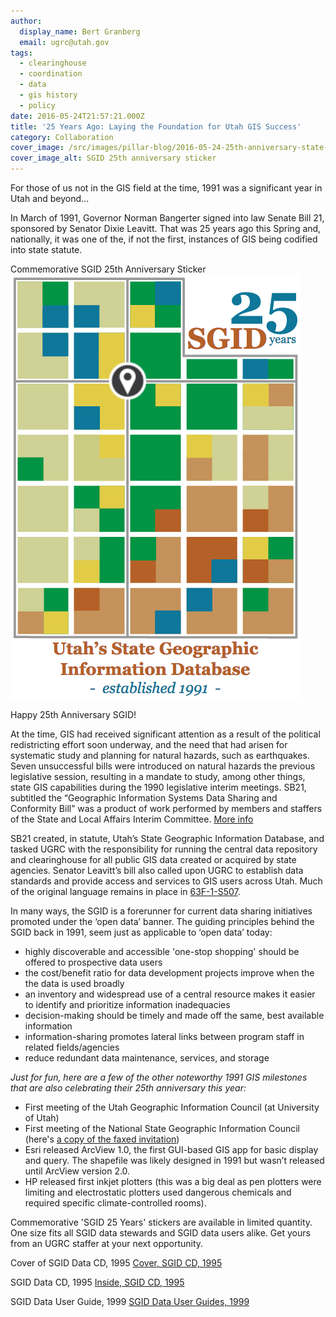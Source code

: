 ```yaml
---
author:
  display_name: Bert Granberg
  email: ugrc@utah.gov
tags:
  - clearinghouse
  - coordination
  - data
  - gis history
  - policy
date: 2016-05-24T21:57:21.000Z
title: '25 Years Ago: Laying the Foundation for Utah GIS Success'
category: Collaboration
cover_image: /src/images/pillar-blog/2016-05-24-25th-anniversary-state-geographic-information-database/sgid25years.png
cover_image_alt: SGID 25th anniversary sticker
---
```


For those of us not in the GIS field at the time, 1991 was a significant year in Utah and beyond...

In March of 1991, Governor Norman Bangerter signed into law Senate Bill 21, sponsored by Senator Dixie Leavitt. That was 25 years ago this Spring and, nationally, it was one of the, if not the first, instances of GIS being codified into state statute.

Commemorative SGID 25th Anniversary Sticker
![SGID 25th anniversary sticker](../../images/pillar-blog/2016-05-24-25th-anniversary-state-geographic-information-database/sgid25years.png)

Happy 25th Anniversary SGID!

At the time, GIS had received significant attention as a result of the political redistricting effort soon underway, and the need that had arisen for systematic study and planning for natural hazards, such as earthquakes. Seven unsuccessful bills were introduced on natural hazards the previous legislative session, resulting in a mandate to study, among other things, state GIS capabilities during the 1990 legislative interim meetings. SB21, subtitled the “Geographic Information Systems Data Sharing and Conformity Bill” was a product of work performed by members and staffers of the State and Local Affairs Interim Committee. [More info](https://drive.google.com/file/d/1H0KaE5JqL5KSNwCK5YTlQGSlbjnEWZfj/view?usp=sharing)

SB21 created, in statute, Utah’s State Geographic Information Database, and tasked UGRC with the responsibility for running the central data repository and clearinghouse for all public GIS data created or acquired by state agencies. Senator Leavitt’s bill also called upon UGRC to establish data standards and provide access and services to GIS users across Utah. Much of the original language remains in place in [63F-1-S507](https://le.utah.gov/xcode/Title63F/Chapter1/63F-1-S507.html).

In many ways, the SGID is a forerunner for current data sharing initiatives promoted under the ‘open data’ banner. The guiding principles behind the SGID back in 1991, seem just as applicable to ‘open data’ today:

- highly discoverable and accessible 'one-stop shopping' should be offered to prospective data users
- the cost/benefit ratio for data development projects improve when the the data is used broadly
- an inventory and widespread use of a central resource makes it easier to identify and prioritize information inadequacies
- decision-making should be timely and made off the same, best available information
- information-sharing promotes lateral links between program staff in related fields/agencies
- reduce redundant data maintenance, services, and storage

_Just for fun, here are a few of the other noteworthy 1991 GIS milestones that are also celebrating their 25th anniversary this year:_

- First meeting of the Utah Geographic Information Council (at University of Utah)
- First meeting of the National State Geographic Information Council (here's [a copy of the faxed invitation](https://drive.google.com/file/d/1a5D0KmXtQqfkIYue3m4ykKZ-fAuzdaAY/view?usp=sharing))
- Esri released ArcView 1.0, the first GUI-based GIS app for basic display and query. The shapefile was likely designed in 1991 but wasn’t released until ArcView version 2.0.
- HP released first inkjet plotters (this was a big deal as pen plotters were limiting and electrostatic plotters used dangerous chemicals and required specific climate-controlled rooms).

Commemorative 'SGID 25 Years' stickers are available in limited
quantity. One size fits all SGID data stewards and SGID data users alike.
Get yours from an UGRC staffer at your next opportunity.

Cover of SGID Data CD, 1995
[Cover, SGID CD, 1995](../../images/pillar-blog/2016-05-24-25th-anniversary-state-geographic-information-database/sgid_cover.jpg)

SGID Data CD, 1995
[Inside, SGID CD, 1995](../../images/pillar-blog/2016-05-24-25th-anniversary-state-geographic-information-database/sgid_cd.jpg)

SGID Data User Guide, 1999
[SGID Data User Guides, 1999](../../images/pillar-blog/2016-05-24-25th-anniversary-state-geographic-information-database/sgid_userguide.jpg)
